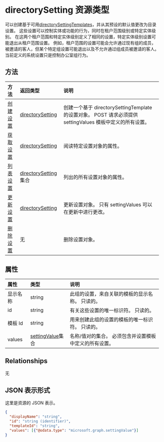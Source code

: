 # <a name="directorysetting-resource-type"></a>directorySetting 资源类型

可以创建基于可用[directorySettingTemplates](directorySettingTemplate.md)，并从其预设的默认值更改为目录设置。 这些设置可以控制实体或功能的行为，同时在租户范围级别或特定实体级别。 在这两个租户范围和特定实体级别定义了相同的设置，特定实体级别设置可能退出从租户范围设置。  例如，租户范围的设置可能会允许通过现有组的成员，被邀请的客人，但某个特定组设置可能退出以及不允许通过组成员被邀请的客人。 当前定义的系统设置只是控制办公室组行为。


## <a name="methods"></a>方法

| 方法           | 返回类型    |说明|
|:---------------|:--------|:----------|
|[创建设置](../api/directorysetting_post_settings.md) | [directorySetting](directorysetting.md) |创建一个基于 directorySettingTemplate 的设置对象。 POST 请求必须提供 settingValues 模板中定义的所有设置。|
|[获取设置](../api/directorysetting_get.md) | [directorySetting](directorysetting.md) |阅读特定设置对象的属性。|
|[列表设置](../api/directorysetting_list.md) | [directorySetting](directorysetting.md)集合 |列出的所有设置对象的属性。|
|[更新设置](../api/directorysetting_update.md) | [directorySetting](directorysetting.md)  |更新设置对象。 只有 settingValues 可以在更新中进行更改。|
|[删除设置](../api/directorysetting_delete.md) | 无 |删除设置对象。 |

## <a name="properties"></a>属性
| 属性     | 类型   |说明|
|:---------------|:--------|:----------|
|显示名称|string|此组的设置，来自关联的模板的显示名称。 只读的。|
|id|string| 有关这些设置的唯一标识符。 只读的。|
|模板 Id|string| 用来创建此组的设置的模板的唯一标识符。 只读的。|
|values|[settingValue](settingvalue.md)集合| 名称/值对的集合。 必须包含并设置模板中定义的所有设置。|

## <a name="relationships"></a>Relationships
无


## <a name="json-representation"></a>JSON 表示形式

这里是资源的 JSON 表示。

<!-- {
  "blockType": "resource",
  "optionalProperties": [

  ],
  "@odata.type": "microsoft.graph.directorySetting"
}-->

```json
{
  "displayName": "string",
  "id": "string (identifier)",
  "templateId": "string",
  "values": [{"@odata.type": "microsoft.graph.settingValue"}]
}

```

<!-- uuid: 8fcb5dbc-d5aa-4681-8e31-b001d5168d79
2015-10-25 14:57:30 UTC -->
<!-- {
  "type": "#page.annotation",
  "description": "directorySetting resource",
  "keywords": "",
  "section": "documentation",
  "tocPath": ""
}-->